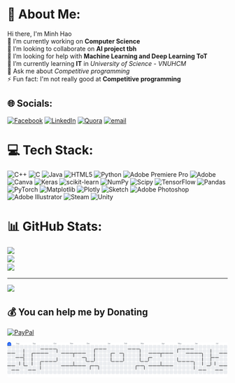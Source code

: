 # 💫 About Me:
Hi there, I'm Minh Hao<br>🔭 I’m currently working on **Computer Science**<br>👯 I’m looking to collaborate on **AI project tbh**<br>🤝 I’m looking for help with **Machine Learning and Deep Learning ToT**<br>🌱 I’m currently learning **IT** in *University of Science - VNUHCM*<br>💬 Ask me about *Competitive programming*<br>⚡ Fun fact: I'm not really good at **Competitive programming**


## 🌐 Socials:
[![Facebook](https://img.shields.io/badge/Facebook-%231877F2.svg?logo=Facebook&logoColor=white)](https://facebook.com/HaoVoxx) [![LinkedIn](https://img.shields.io/badge/LinkedIn-%230077B5.svg?logo=linkedin&logoColor=white)](www.linkedin.com/in/vdcmhaodl) [![Quora](https://img.shields.io/badge/Quora-%23B92B27.svg?logo=Quora&logoColor=white)](https://www.quora.com/profile/V%C3%B5-%C4%90%C3%ACnh-Cao-Minh-H%C3%A0o/) [![email](https://img.shields.io/badge/Email-D14836?logo=gmail&logoColor=white)](mailto:vodinhcaominhhao687@gmail.com) 

# 💻 Tech Stack:
![C++](https://img.shields.io/badge/c++-%2300599C.svg?style=for-the-badge&logo=c%2B%2B&logoColor=white) ![C](https://img.shields.io/badge/c-%2300599C.svg?style=for-the-badge&logo=c&logoColor=white) ![Java](https://img.shields.io/badge/java-%23ED8B00.svg?style=for-the-badge&logo=openjdk&logoColor=white) ![HTML5](https://img.shields.io/badge/html5-%23E34F26.svg?style=for-the-badge&logo=html5&logoColor=white) ![Python](https://img.shields.io/badge/python-3670A0?style=for-the-badge&logo=python&logoColor=ffdd54) ![Adobe Premiere Pro](https://img.shields.io/badge/Adobe%20Premiere%20Pro-9999FF.svg?style=for-the-badge&logo=Adobe%20Premiere%20Pro&logoColor=white) ![Adobe](https://img.shields.io/badge/adobe-%23FF0000.svg?style=for-the-badge&logo=adobe&logoColor=white) ![Canva](https://img.shields.io/badge/Canva-%2300C4CC.svg?style=for-the-badge&logo=Canva&logoColor=white) ![Keras](https://img.shields.io/badge/Keras-%23D00000.svg?style=for-the-badge&logo=Keras&logoColor=white) ![scikit-learn](https://img.shields.io/badge/scikit--learn-%23F7931E.svg?style=for-the-badge&logo=scikit-learn&logoColor=white) ![NumPy](https://img.shields.io/badge/numpy-%23013243.svg?style=for-the-badge&logo=numpy&logoColor=white) ![Scipy](https://img.shields.io/badge/SciPy-%230C55A5.svg?style=for-the-badge&logo=scipy&logoColor=%white) ![TensorFlow](https://img.shields.io/badge/TensorFlow-%23FF6F00.svg?style=for-the-badge&logo=TensorFlow&logoColor=white) ![Pandas](https://img.shields.io/badge/pandas-%23150458.svg?style=for-the-badge&logo=pandas&logoColor=white) ![PyTorch](https://img.shields.io/badge/PyTorch-%23EE4C2C.svg?style=for-the-badge&logo=PyTorch&logoColor=white) ![Matplotlib](https://img.shields.io/badge/Matplotlib-%23ffffff.svg?style=for-the-badge&logo=Matplotlib&logoColor=black) ![Plotly](https://img.shields.io/badge/Plotly-%233F4F75.svg?style=for-the-badge&logo=plotly&logoColor=white) ![Sketch](https://img.shields.io/badge/Sketch-FFB387?style=for-the-badge&logo=sketch&logoColor=black) ![Adobe Photoshop](https://img.shields.io/badge/adobe%20photoshop-%2331A8FF.svg?style=for-the-badge&logo=adobe%20photoshop&logoColor=white) ![Adobe Illustrator](https://img.shields.io/badge/adobe%20illustrator-%23FF9A00.svg?style=for-the-badge&logo=adobe%20illustrator&logoColor=white) ![Steam](https://img.shields.io/badge/steam-%23000000.svg?style=for-the-badge&logo=steam&logoColor=white) ![Unity](https://img.shields.io/badge/unity-%23000000.svg?style=for-the-badge&logo=unity&logoColor=white)
# 📊 GitHub Stats:
![](https://github-readme-stats.vercel.app/api?username=vdcmhaodl&theme=dark&hide_border=false&include_all_commits=true&count_private=true)<br/>
![](https://nirzak-streak-stats.vercel.app/?user=vdcmhaodl&theme=dark&hide_border=false)<br/>
![](https://github-readme-stats.vercel.app/api/top-langs/?username=vdcmhaodl&theme=dark&hide_border=false&include_all_commits=true&count_private=true&layout=compact)

---
[![](https://visitcount.itsvg.in/api?id=vdcmhaodl&icon=0&color=0)](https://visitcount.itsvg.in)

  ## 💰 You can help me by Donating
  [![PayPal](https://img.shields.io/badge/PayPal-00457C?style=for-the-badge&logo=paypal&logoColor=white)](https://paypal.me/vdcmhaodl
) 
  
<picture>
  <source media="(prefers-color-scheme: dark)" srcset="https://raw.githubusercontent.com/vdcmhaodl/vdcmhaodl/output/pacman-contribution-graph-dark.svg">
  <source media="(prefers-color-scheme: light)" srcset="https://raw.githubusercontent.com/vdcmhaodl/vdcmhaodl/output/pacman-contribution-graph.svg">
  <img alt="pacman contribution graph" src="https://raw.githubusercontent.com/vdcmhaodl/vdcmhaodl/output/pacman-contribution-graph.svg">
</picture>

